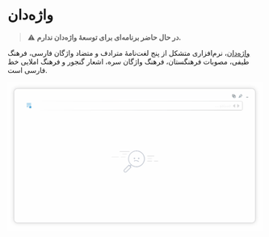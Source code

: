 # واژه‌دان

> :warning: **در حال حاضر برنامه‌ای برای توسعهٔ واژه‌دان ندارم.**


[واژه‌دان](https://mrkou65.github.io/Vajehdan/)، نرم‌افزاری متشکل از پنج لغت‌نامهٔ مترادف و متضاد واژگان فارسی، فرهنگ طیفی، مصوبات فرهنگستان، فرهنگ واژگان سره، اشعار گنجور و فرهنگ املایی خط فارسی است.


![](site/preview.gif)

